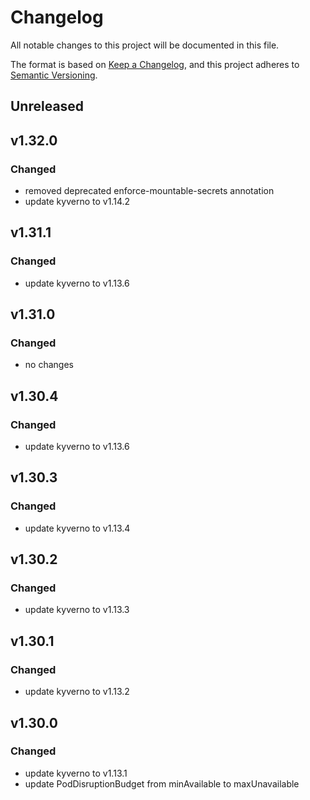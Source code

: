 # Changelog

All notable changes to this project will be documented in this file.

The format is based on [Keep a Changelog](https://keepachangelog.com/en/1.0.0/),
and this project adheres to [Semantic Versioning](https://semver.org/spec/v2.0.0.html).

## Unreleased

## v1.32.0

### Changed

- removed deprecated enforce-mountable-secrets annotation
- update kyverno to v1.14.2

## v1.31.1

### Changed

- update kyverno to v1.13.6

## v1.31.0

### Changed

- no changes

## v1.30.4

### Changed

- update kyverno to v1.13.6

## v1.30.3

### Changed

- update kyverno to v1.13.4

## v1.30.2

### Changed

- update kyverno to v1.13.3

## v1.30.1

### Changed

- update kyverno to v1.13.2

## v1.30.0

### Changed

- update kyverno to v1.13.1
- update PodDisruptionBudget from minAvailable to maxUnavailable
